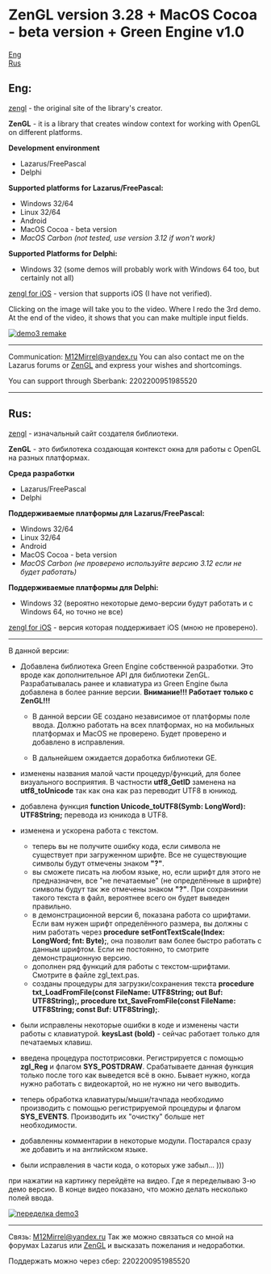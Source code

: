 # ZenGL version 3.28 + MacOS Cocoa - beta version + Green Engine v1.0

[Eng](#English)  
[Rus](#Russian)

<a name="English"></a>Eng:
-------------

[zengl](https://zengl.org) - the original site of the library's creator.

**ZenGL** - it is a library that creates window context for working with OpenGL on different platforms.

**Development environment**
- Lazarus/FreePascal
- Delphi

**Supported platforms for Lazarus/FreePascal:**
- Windows 32/64
- Linux 32/64
- Android
- MacOS Cocoa - beta version
- *MacOS Carbon (not tested, use version 3.12 if won't work)*

**Supported Platforms for Delphi:**
- Windows 32 (some demos will probably work with Windows 64 too, but certainly not all)

[zengl for iOS](https://github.com/skalogryz/zengl) - version that supports iOS (I have not verified).

Clicking on the image will take you to the video. Where I redo the 3rd demo. At the end of the video, it shows that you can make multiple input fields.

[![demo3 remake](https://zengl.org/screens/screen03.jpg)](https://youtu.be/qb8hxilAI_I)

***
Communication: M12Mirrel@yandex.ru
You can also contact me on the Lazarus forums or [ZenGL](http://zengl.org/forum/) and express your wishes and shortcomings.

You can support through Sberbank:
2202200951985520

****

<a name="Russian"></a>Rus:
-------------

[zengl](https://zengl.org) - изначальный сайт создателя библиотеки.

**ZenGL** - это бибилотека создающая контекст окна для работы с OpenGL на разных платформах.

**Среда разработки**
- Lazarus/FreePascal
- Delphi

**Поддерживаемые платформы для Lazarus/FreePascal:**
- Windows 32/64
- Linux 32/64
- Android
- MacOS Cocoa - beta version
- *MacOS Carbon (не проверено используйте версию 3.12 если не будет работать)*

**Поддерживаемые платформы для Delphi:**
- Windows 32 (вероятно некоторые демо-версии будут работать и с Windows 64, но точно не все)

[zengl for iOS](https://github.com/skalogryz/zengl) - версия которая поддерживает iOS (мною не проверено).

***
В данной версии:

- Добавлена библиотека Green Engine собственной разработки. Это вроде как дополнительное API для библиотеки ZenGL. Разрабатывалась ранее и клавиатура из Green Engine была добавлена в более ранние версии. __Внимание!!! Работает только с ZenGL!!!__
    - В данной версии GE создано независимое от платформы поле ввода. Должно работать на всех платформах, но на мобильных платформах и MacOS не проверено. Будет проверено и добавлено в исправления.

    - В дальнейшем ожидается доработка библиотеки GE.

- изменены названия малой части процедур/функций, для более визуального восприятия. В частности __utf8_GetID__ заменена на __utf8_toUnicode__ так как она как раз переводит UTF8 в юникод.

- добавлена функция __function Unicode_toUTF8(Symb: LongWord): UTF8String;__ перевода из юникода в UTF8.

- изменена и ускорена работа с текстом.
    - теперь вы не получите ошибку кода, если символа не существует при загруженном шрифте. Все не существующие символы будут отмечены знаком __"?"__.
    - вы сможете писать на любом языке, но, если шрифт для этого не предназначен, все "не печатаемые" (не определённые в шрифте) символы будут так же отмечены знаком __"?"__. При сохранинии такого текста в файл, вероятнее всего он будет выведен правильно.
    - в демонстрационной версии 6, показана работа со шрифтами. Если вам нужен шрифт определённого размера, вы должны с ним работать через __procedure setFontTextScale(Index: LongWord; fnt: Byte);__, она позволит вам более быстро работать с данным шрифтом. Если не постоянно, то смотрите демонстрационную версию.
    - дополнен ряд функций для работы с текстом-шрифтами. Смотрите в файле zgl_text.pas.
    - созданы процедуры для загрузки/сохранения текста __procedure txt_LoadFromFile(const FileName: UTF8String; out Buf: UTF8String);, procedure txt_SaveFromFile(const FileName: UTF8String; const Buf: UTF8String);__.

- были исправлены некоторые ошибки в коде и изменены части работы с клавиатурой. __keysLast (bold)__ - сейчас работает только для печатаемых клавиш.

- введена процедура постотрисовки. Регистрируется с помощью __zgl_Reg__ и флагом __SYS_POSTDRAW__. Срабатываете данная функция только после того как выведется всё в окно. Бывает нужно, когда нужно работать с видеокартой, но не нужно ни чего выводить.

- теперь обработка клавиатуры/мыши/тачпада необходимо производить с помощью регистрируемой процедуры и флагом __SYS_EVENTS__. Производить их "очистку" больше  нет необходимости.
- добавленны комментарии в некоторые модули. Постарался сразу же добавить и на английском языке.

- были исправления в части кода, о которых уже забыл... )))

при нажатии на картинку перейдёте на видео. Где я переделываю 3-ю демо версию. В конце видео показано, что можно делать несколько полей ввода.

[![переделка demo3](https://zengl.org/screens/screen03.jpg)](https://youtu.be/qb8hxilAI_I)

***
Связь: M12Mirrel@yandex.ru
Так же можно связаться со мной на форумах Lazarus или [ZenGL](http://zengl.org/forum/) и высказать пожелания и недоработки.

Поддержать можно через сбер:
2202200951985520
